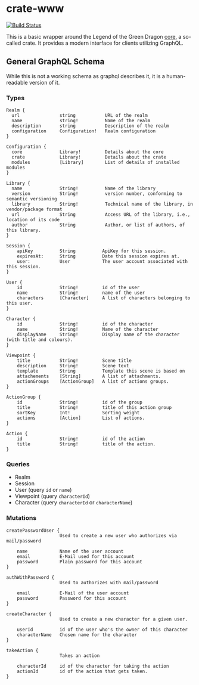 # crate-www

[![Build Status](https://travis-ci.org/lotgd/crate-graphql.svg?branch=master)](https://travis-ci.org/lotgd/crate-www)

This is a basic wrapper around the Legend of the Green Dragon [core](https://github.com/lotgd/crate), a so-called crate. It provides a modern interface for clients utilizing GraphQL.

## General GraphQL Schema

While this is not a working schema as graphql describes it, it is a human-readable version of it.

### Types
```
Realm {
  url               string           URL of the realm
  name              string!          Name of the realm
  description       string           Description of the realm
  configuration     Configuration!   Realm configuration
}

Configuration {
  core              Library!         Details about the core
  crate             Library!         Details about the crate
  modules           [Library]        List of details of installed modules
}

Library {
  name              String!          Name of the library
  version           String!          version number, conforming to semantic versioning
  library           String!          Technical name of the library, in vendor/package format
  url               String           Access URL of the library, i.e., location of its code
  author            String           Author, or list of authors, of this library.
}

Session {
    apiKey          String          ApiKey for this session.
    expiresAt:      String          Date this session expires at.
    user:           User            The user account associated with this session.
}

User {
    id              String!         id of the user
    name            String!         name of the user
    characters      [Character]     A list of characters belonging to this user.
}

Character {
    id              String!         id of the character
    name            String!         Name of the character
    displayName     String!         Display name of the character (with title and colours).
}

Viewpoint {
    title           String!         Scene title
    description     String!         Scene text
    template        String          Template this scene is based on
    attachements    [String]        A list of attachments.
    actionGroups    [ActionGroup]   A list of actions groups.
}

ActionGroup {
    id              String!         id of the group
    title           String!         title of this action group
    sortKey         Int!            Sorting weight
    actions         [Action]        List of actions.
}

Action {
    id              String!         id of the action
    title           String!         title of the action.
}
```

### Queries

- Realm
- Session
- User (query `id` or `name`)
- Viewpoint (query `characterId`)
- Character (query `characterId` or `characterName`)


### Mutations
```
createPasswordUser {
                    Used to create a new user who authorizes via mail/password

    name            Name of the user account
    email           E-Mail used for this account
    password        Plain password for this account
}

authWithPassword {
                    Used to authorizes with mail/password

    email           E-Mail of the user account
    password        Password for this account
}

createCharacter {
                    Used to create a new character for a given user.

    userId          id of the user who's the owner of this character
    characterName   Chosen name for the character
}

takeAction {
                    Takes an action

    characterId     id of the character for taking the action
    actionId        id of the action that gets taken.
}
